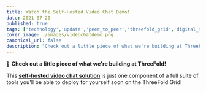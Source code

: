```yaml
---
title: Watch the Self-Hosted Video Chat Demo!
date: 2021-07-20
published: true
tags: ['technology','update','peer_to_peer','threefold_grid','digital_twin']
cover_image: ./images/videochatdemo.png
canonical_url: false
description: "Check out a little piece of what we're building at ThreeFold!"
---
```


👀 **Check out a little piece of what we're building at ThreeFold!**

This **[self-hosted video chat solution](https://youtu.be/VlxLHxEL1WI)** is just one component of a full suite of tools you'll be able to deploy for yourself soon on the ThreeFold Grid!

